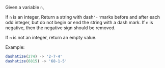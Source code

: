 Given a variable `n`,

If `n` is an integer, Return a string with dash`'-'`marks before and after each odd integer, but do not begin or end the string with a dash mark. If `n` is negative, then the negative sign should be removed.

If `n` is not an integer, return an empty value.

Example:
```javascript
dashatize(274) -> '2-7-4'
dashatize(6815) -> '68-1-5'
```

